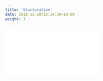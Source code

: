 ```yaml
---
title: 'Stucturation'
date: 2018-11-28T15:14:39+10:00
weight: 3
---
```

  
 
[![](/lib/exe/fetch.php?w=750&tok=72909b&media=structuration_rims-2020.png)](/lib/exe/detail.php?id=start&media=structuration_rims-2020.png "structuration_rims-2020.png")

 